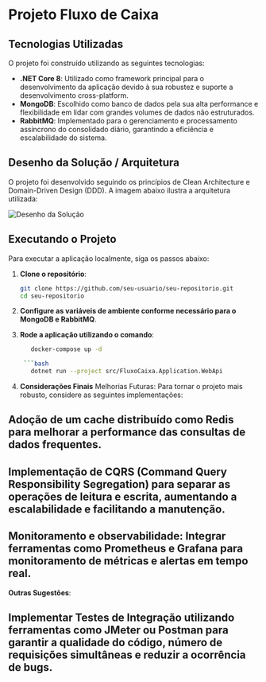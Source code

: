 # Projeto Fluxo de Caixa

## Tecnologias Utilizadas

O projeto foi construído utilizando as seguintes tecnologias:

- **.NET Core 8**: Utilizado como framework principal para o desenvolvimento da aplicação devido à sua robustez e suporte a desenvolvimento cross-platform.
- **MongoDB**: Escolhido como banco de dados pela sua alta performance e flexibilidade em lidar com grandes volumes de dados não estruturados.
- **RabbitMQ**: Implementado para o gerenciamento e processamento assíncrono do consolidado diário, garantindo a eficiência e escalabilidade do sistema.

## Desenho da Solução / Arquitetura

O projeto foi desenvolvido seguindo os princípios de Clean Architecture e Domain-Driven Design (DDD). A imagem abaixo ilustra a arquitetura utilizada:

![Desenho da Solução](link-para-imagem)

## Executando o Projeto

Para executar a aplicação localmente, siga os passos abaixo:

1. **Clone o repositório**:

   ```bash
   git clone https://github.com/seu-usuario/seu-repositorio.git
   cd seu-repositorio

2. **Configure as variáveis de ambiente conforme necessário para o MongoDB e RabbitMQ**.

3. **Rode a aplicação utilizando o comando**:
   ```bash
      docker-compose up -d
   
    ```bash
      dotnet run --project src/FluxoCaixa.Application.WebApi

4. **Considerações Finais**
Melhorias Futuras: Para tornar o projeto mais robusto, considere as seguintes implementações:

## Adoção de um cache distribuído como Redis para melhorar a performance das consultas de dados frequentes.
## Implementação de CQRS (Command Query Responsibility Segregation) para separar as operações de leitura e escrita, aumentando a escalabilidade e facilitando a manutenção.
## Monitoramento e observabilidade: Integrar ferramentas como Prometheus e Grafana para monitoramento de métricas e alertas em tempo real.
**Outras Sugestões**:
## Implementar Testes de Integração utilizando ferramentas como JMeter ou Postman para garantir a qualidade do código, número de requisições simultâneas e reduzir a ocorrência de bugs.
